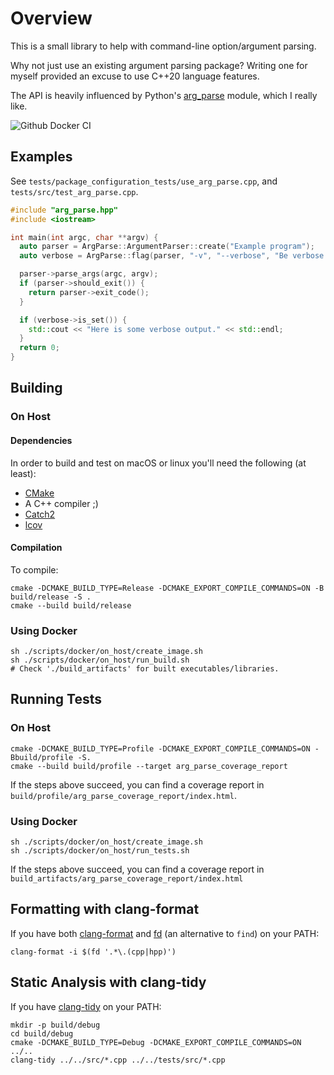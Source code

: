 # Overview

This is a small library to help with command-line option/argument parsing.

Why not just use an existing argument parsing package? Writing one for myself provided an excuse to use C++20 language features.

The API is heavily influenced by Python's [arg_parse](https://docs.python.org/3/library/argparse.html#module-argparse) module, which I really like.

![Github Docker CI](https://github.com/mchapman87501/arg_parse/actions/workflows/docker-image.yml/badge.svg)

## Examples

See `tests/package_configuration_tests/use_arg_parse.cpp`, and `tests/src/test_arg_parse.cpp`.

```c++
#include "arg_parse.hpp"
#include <iostream>

int main(int argc, char **argv) {
  auto parser = ArgParse::ArgumentParser::create("Example program");
  auto verbose = ArgParse::flag(parser, "-v", "--verbose", "Be verbose.");

  parser->parse_args(argc, argv);
  if (parser->should_exit()) {
    return parser->exit_code();
  }

  if (verbose->is_set()) {
    std::cout << "Here is some verbose output." << std::endl;
  }
  return 0;
}
```

## Building

### On Host

#### Dependencies

In order to build and test on macOS or linux you'll need the following (at least):

- [CMake](https://www.cmake.org)
- A C++ compiler ;)
- [Catch2](https://github.com/catchorg/Catch2)
- [lcov](https://github.com/linux-test-project/lcov.git)

#### Compilation

To compile:

```shell
cmake -DCMAKE_BUILD_TYPE=Release -DCMAKE_EXPORT_COMPILE_COMMANDS=ON -B build/release -S .
cmake --build build/release
```

### Using Docker

```shell
sh ./scripts/docker/on_host/create_image.sh
sh ./scripts/docker/on_host/run_build.sh
# Check './build_artifacts' for built executables/libraries.
```

## Running Tests

### On Host

```shell
cmake -DCMAKE_BUILD_TYPE=Profile -DCMAKE_EXPORT_COMPILE_COMMANDS=ON -Bbuild/profile -S.
cmake --build build/profile --target arg_parse_coverage_report
```

If the steps above succeed, you can find a coverage report in `build/profile/arg_parse_coverage_report/index.html`.

### Using Docker

```shell
sh ./scripts/docker/on_host/create_image.sh
sh ./scripts/docker/on_host/run_tests.sh
```

If the steps above succeed, you can find a coverage report in `build_artifacts/arg_parse_coverage_report/index.html`

## Formatting with clang-format

If you have both [clang-format](https://clang.llvm.org/docs/ClangFormat.html) and [fd](https://github.com/sharkdp/fd.git) (an alternative to `find`) on your PATH:

```shell
clang-format -i $(fd '.*\.(cpp|hpp)')
```

## Static Analysis with clang-tidy

If you have [clang-tidy](https://clang.llvm.org/extra/clang-tidy/) on your PATH:

```shell
mkdir -p build/debug
cd build/debug
cmake -DCMAKE_BUILD_TYPE=Debug -DCMAKE_EXPORT_COMPILE_COMMANDS=ON ../..
clang-tidy ../../src/*.cpp ../../tests/src/*.cpp
```
